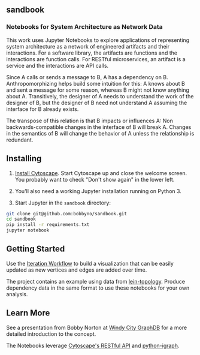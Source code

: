 ## sandbook
### Notebooks for System Architecture as Network Data

This work uses Jupyter Notebooks to explore applications of representing system architecture as a network of engineered
artifacts and their interactions. For a software library, the artifacts are functions and the interactions are function
calls. For RESTful microservices, an artifact is a service and the interactions are API calls.

Since A calls or sends a message to B, A has a dependency on B. Anthropomorphizing helps build some intuition for this:
A knows about B and sent a message for some reason, whereas B might not know anything about A. Transitively, the
designer of A needs to understand the work of the designer of B, but the designer of B need not understand A assuming
the interface for B already exists.

The transpose of this relation is that B impacts or influences A: Non backwards-compatible changes in the interface of B
will break A. Changes in the semantics of B will change the behavior of A unless the relationship is redundant.


## Installing

1. [Install Cytoscape](http://cytoscape.org/).
Start Cytoscape up and close the welcome screen.
You probably want to check "Don't show again" in the lower left.

1. You'll also need a working Jupyter installation running on Python 3.

1. Start Jupyter in the `sandbook` directory:

```bash
git clone git@github.com:bobbyno/sandbook.git
cd sandbook
pip install -r requirements.txt
jupyter notebook
```

## Getting Started

Use the [Iteration Workflow](./iteration_workflow.ipynb) to build a visualization that can be easily updated as new vertices and edges are added over time.

The project contains an example using data from [lein-topology](https://github.com/testedminds/lein-topology).
Produce dependency data in the same format to use these notebooks for your own analysis.


## Learn More

See a presentation from Bobby Norton at [Windy City GraphDB][wcgdb] for a more detailed introduction to the concept.

The Notebooks leverage [Cytoscape's RESTful API](http://apps.cytoscape.org/apps/cyrest) and [python-igraph](http://igraph.org/python/).


[wcgdb]: https://github.com/bobbyno/windy-city-graphdb-9-22-16/blob/master/windy_city_graphdb_presentation.ipynb
